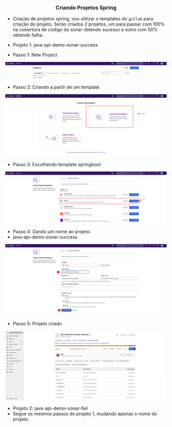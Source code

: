 <h3 align="center">Criando Projetos Spring</h3>

- Criação de projetos spring, vou utilizar o templates do `gitlab` para criação do projeto. Serão criados 2 projetos, um para passar com 100% na cobertura de código do sonar obtendo sucesso e outro com 50% obtendo falha.

- Projeto 1: java-api-demo-sonar-success

- Passo 1: New Project

<p align="center">
  <img alt="Project1" src="../data/gitlab-images/git-admin-13.png">
</p>

- Passo 2: Criando a partir de um template

<p align="center">
  <img alt="Project1" src="../data/gitlab-images/git-admin-14.png">
</p>

- Passo 3: Escolhendo template springboot

<p align="center">
  <img alt="Project1" src="../data/gitlab-images/git-admin-15.png">
</p>

- Passo 4: Dando um nome ao projeto.
- java-api-demo-sonar-success

<p align="center">
  <img alt="Project1" src="../data/gitlab-images/git-admin-16.png">
</p>

- Passo 5: Projeto criado

<p align="center">
  <img alt="Project1" src="../data/gitlab-images/git-admin-17.png">
</p>

- Projeto 2: java-api-demo-sonar-fail
- Segue os mesmos passos do projeto 1, mudando apenas o nome do projeto.